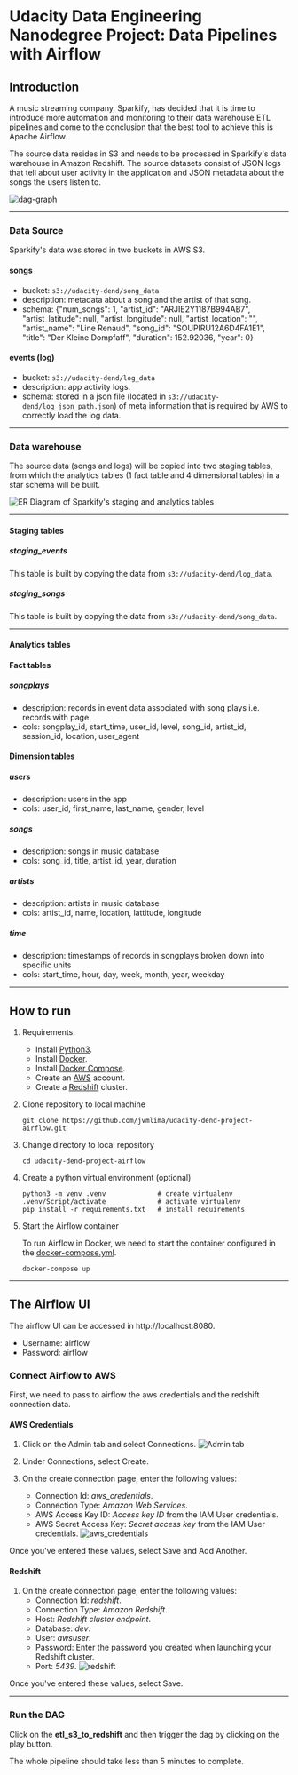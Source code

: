 # Udacity Data Engineering Nanodegree Project: Data Pipelines with Airflow

## Introduction

A music streaming company, Sparkify, has decided that it is time to introduce more automation and monitoring to their data warehouse ETL pipelines and come to the conclusion that the best tool to achieve this is Apache Airflow.

The source data resides in S3 and needs to be processed in Sparkify's data warehouse in Amazon Redshift. The source datasets consist of JSON logs that tell about user activity in the application and JSON metadata about the songs the users listen to.

![dag-graph](images/dag-graph.png)

___
### Data Source

Sparkify's data was stored in two buckets in AWS S3.

#### **songs**
- bucket: `s3://udacity-dend/song_data`
- description: metadata about a song and the artist of that song.
- schema: {"num_songs": 1, "artist_id": "ARJIE2Y1187B994AB7", "artist_latitude": null, "artist_longitude": null, "artist_location": "", "artist_name": "Line Renaud", "song_id": "SOUPIRU12A6D4FA1E1", "title": "Der Kleine Dompfaff", "duration": 152.92036, "year": 0}

#### **events (log)**
- bucket: `s3://udacity-dend/log_data`
- description: app activity logs.
- schema: stored in a json file (located in `s3://udacity-dend/log_json_path.json`) of meta information that is required by AWS to correctly load the log data.

___
### Data warehouse

The source data (songs and logs) will be copied into two staging tables, from which the analytics tables (1 fact table and 4 dimensional tables) in a star schema will be built.

![ER Diagram of Sparkify's staging and analytics tables](images/udacity-dend-project-data-warehouse.png)

___
#### **Staging tables**

##### **staging_events**
This table is built by copying the data from `s3://udacity-dend/log_data`. 

##### **staging_songs**
This table is built by copying the data from `s3://udacity-dend/song_data`. 

___
#### **Analytics tables**

#### Fact tables

##### **songplays**
- description: records in event data associated with song plays i.e. records with page
- cols: songplay_id, start_time, user_id, level, song_id, artist_id, session_id, location, user_agent

#### Dimension tables

##### **users**
- description: users in the app
- cols: user_id, first_name, last_name, gender, level

##### **songs**
- description: songs in music database
- cols: song_id, title, artist_id, year, duration

##### **artists**
- description: artists in music database
- cols: artist_id, name, location, lattitude, longitude

##### **time**
- description: timestamps of records in songplays broken down into specific units
- cols: start_time, hour, day, week, month, year, weekday

___
## How to run

1. Requirements:
    * Install [Python3](https://www.python.org/downloads/).
    * Install [Docker](https://www.docker.com/).
    * Install [Docker Compose](https://docs.docker.com/compose/install/).
    * Create an [AWS](https://aws.amazon.com/) account.
    * Create a [Redshift](https://aws.amazon.com/redshift/) cluster.

2. Clone repository to local machine

    ```
    git clone https://github.com/jvmlima/udacity-dend-project-airflow.git
    ```

3. Change directory to local repository

    ```
    cd udacity-dend-project-airflow
    ```

4. Create a python virtual environment (optional)

    ```
    python3 -m venv .venv             # create virtualenv
    .venv/Script/activate             # activate virtualenv
    pip install -r requirements.txt   # install requirements
    ```

5. Start the Airflow container

    To run Airflow in Docker, we need to start the container configured in the [docker-compose.yml](https://airflow.apache.org/docs/apache-airflow/stable/howto/docker-compose/index.html).
    ```
    docker-compose up
    ```
___
## **The Airflow UI**

The airflow UI can be accessed in http://localhost:8080. 

- Username: airflow 
- Password: airflow

### **Connect Airflow to AWS**

First, we need to pass to airflow the aws credentials and the redshift connection data.

#### **AWS Credentials**

1. Click on the Admin tab and select Connections.
![Admin tab](images/airflow-connections.png)

2. Under Connections, select Create.

3. On the create connection page, enter the following values:

    - Connection Id: *aws_credentials*.
    - Connection Type: *Amazon Web Services*.
    - AWS Access Key ID: *Access key ID* from the IAM User credentials.
    - AWS Secret Access Key: *Secret access key* from the IAM User credentials.
![aws_credentials](images/airflow-connections-awscredentials.png)

Once you've entered these values, select Save and Add Another.

#### **Redshift**
1. On the create connection page, enter the following values:
    - Connection Id: *redshift*.
    - Connection Type: *Amazon Redshift*.
    - Host: *Redshift cluster endpoint*.
    - Database: *dev*.
    - User: *awsuser*.
    - Password: Enter the password you created when launching your Redshift cluster.
    - Port: *5439*.
![redshift](images/airflow-connections-redshift.png)

Once you've entered these values, select Save.

___
### **Run the DAG**
Click on the **etl_s3_to_redshift** and then trigger the dag by clicking on the play button.

The whole pipeline should take less than 5 minutes to complete.

